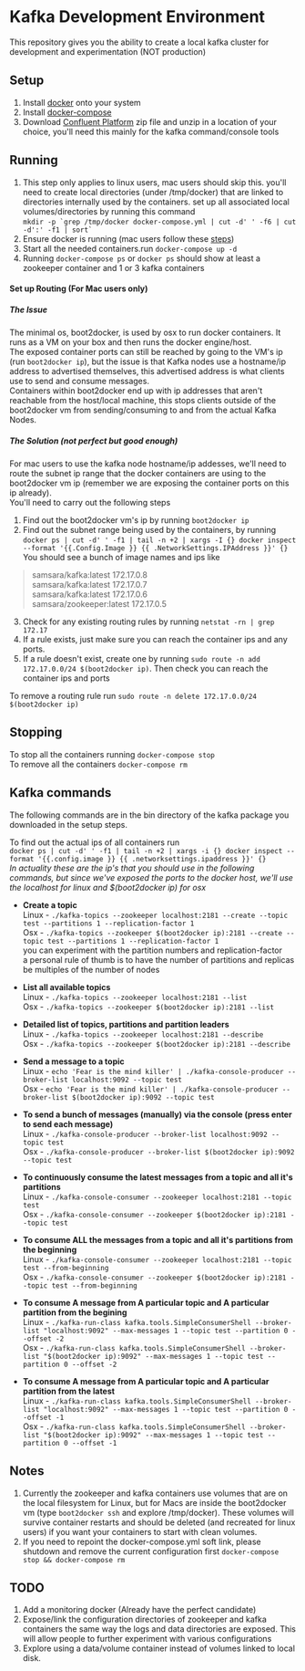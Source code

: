 # Kafka Development Environment
This repository gives you the ability to create a local kafka cluster for development and experimentation (NOT production)

##  Setup
1. Install [docker](https://docs.docker.com/installation/#installation) onto your system 
2. Install [docker-compose](https://docs.docker.com/compose/install/)
3. Download [Confluent Platform](http://confluent.io/downloads/) zip file and unzip in a location of your choice, you'll need this mainly for the kafka command/console tools

##  Running 
1. This step only applies to linux users, mac users should skip this. you'll need to create local directories (under /tmp/docker) that are linked to directories internally used by the containers. set up all associated local volumes/directories by running this command  
``mkdir -p `grep /tmp/docker docker-compose.yml | cut -d' ' -f6 | cut -d':' -f1 | sort` `` 
2. Ensure docker is running (mac users follow these [steps](https://docs.docker.com/installation/mac/#from-your-command-line))
3. Start all the needed containers.run ``docker-compose up -d``
4. Running ``docker-compose ps`` or ``docker ps`` should show at least a zookeeper container and 1 or 3 kafka containers

####  Set up Routing (For Mac users only)
##### The Issue
The minimal os, boot2docker, is used by osx to run docker containers. It runs as a VM on your box and then runs the docker engine/host.  
The exposed container ports can still be reached by going to the VM's ip (run `boot2docker ip`), but the issue is that Kafka nodes use a hostname/ip address to advertised themselves, this advertised address is what clients use to send and consume messages.  
Containers within boot2docker end up with ip addresses that aren't reachable from the host/local machine, this stops clients outside of the boot2docker vm from sending/consuming to and from the actual Kafka Nodes.
##### The Solution (not perfect but good enough) 
For mac users to use the kafka node hostname/ip addesses, we'll need to route the subnet ip range that the docker containers are using to the boot2docker vm ip (remember we are exposing the container ports on this ip already).  
You'll need to carry out the following steps  
1) Find out the boot2docker vm's ip by running ``boot2docker ip``   
2) Find out the subnet range being used by the containers, by running ``docker ps | cut -d' ' -f1 | tail -n +2 | xargs -I {} docker inspect --format '{{.Config.Image }} {{ .NetworkSettings.IPAddress }}' {}``  
You should see a bunch of image names and ips like
> samsara/kafka:latest 172.17.0.8  
> samsara/kafka:latest 172.17.0.7  
> samsara/kafka:latest 172.17.0.6  
> samsara/zookeeper:latest 172.17.0.5  

3) Check for any existing routing rules by running ``netstat -rn | grep 172.17``   
4) If a rule exists, just make sure you can reach the container ips and any ports.   
5) If a rule doesn't exist, create one by running ``sudo route -n add 172.17.0.0/24 $(boot2docker ip)``. Then check you can reach the container ips and ports  

To remove a routing rule run ``sudo route -n delete 172.17.0.0/24 $(boot2docker ip)`` 


##  Stopping
To stop all the containers running ``docker-compose stop``   
To remove all the containers ``docker-compose rm``  

##  Kafka commands
The following commands are in the bin directory of the kafka package you downloaded in the setup steps.

To find out the actual ips of all containers run   
``docker ps | cut -d' ' -f1 | tail -n +2 | xargs -i {} docker inspect --format '{{.config.image }} {{ .networksettings.ipaddress }}' {}``  
*In actuality these are the ip's that you should use in the following commands, but since we've exposed the ports to the docker host, we'll use the localhost for linux and $(boot2docker ip) for osx*

- **Create a topic**   
  Linux - ``./kafka-topics --zookeeper localhost:2181 --create --topic test --partitions 1 --replication-factor 1``  
  Osx - ``./kafka-topics --zookeeper $(boot2docker ip):2181 --create --topic test --partitions 1 --replication-factor 1``  
 you can experiment with the partition numbers and replication-factor  
 a personal rule of thumb is to have the number of partitions and replicas be multiples of the number of nodes 

- **List all available topics**   
  Linux - ``./kafka-topics --zookeeper localhost:2181 --list``  
  Osx - ``./kafka-topics --zookeeper $(boot2docker ip):2181 --list``  

- **Detailed list of topics, partitions and partition leaders**   
  Linux - ``./kafka-topics --zookeeper localhost:2181 --describe``   
  Osx - ``./kafka-topics --zookeeper $(boot2docker ip):2181 --describe``   

- **Send a message to a topic**   
  Linux - ``echo 'Fear is the mind killer' | ./kafka-console-producer --broker-list localhost:9092 --topic test``  
  Osx - ``echo 'Fear is the mind killer' | ./kafka-console-producer --broker-list $(boot2docker ip):9092 --topic test``  

- **To send a bunch of messages (manually) via the console (press enter to send each message)**   
  Linux - ``./kafka-console-producer --broker-list localhost:9092 --topic test``  
  Osx - ``./kafka-console-producer --broker-list $(boot2docker ip):9092 --topic test``  

- **To continuously consume the latest messages from a topic and all it's partitions**   
  Linux - ``./kafka-console-consumer --zookeeper localhost:2181 --topic test``   
  Osx - ``./kafka-console-consumer --zookeeper $(boot2docker ip):2181 --topic test``   

- **To consume ALL the messages from a topic and all it's partitions from the beginning**    
  Linux - ``./kafka-console-consumer --zookeeper localhost:2181 --topic test --from-beginning``   
  Osx - ``./kafka-console-consumer --zookeeper $(boot2docker ip):2181 --topic test --from-beginning``   

- **To consume A message from A particular topic and A particular partition from the begining**   
  Linux - ``./kafka-run-class kafka.tools.SimpleConsumerShell --broker-list "localhost:9092" --max-messages 1 --topic test --partition 0 --offset -2``  
  Osx - ``./kafka-run-class kafka.tools.SimpleConsumerShell --broker-list "$(boot2docker ip):9092" --max-messages 1 --topic test --partition 0 --offset -2``  

- **To consume A message from A particular topic and A particular partition from the latest**   
  Linux - ``./kafka-run-class kafka.tools.SimpleConsumerShell --broker-list "localhost:9092" --max-messages 1 --topic test --partition 0 --offset -1``  
  Osx - ``./kafka-run-class kafka.tools.SimpleConsumerShell --broker-list "$(boot2docker ip):9092" --max-messages 1 --topic test --partition 0 --offset -1``  


##  Notes
1. Currently the zookeeper and kafka containers use volumes that are on the local filesystem for Linux, but for Macs are inside the boot2docker vm (type `boot2docker ssh` and explore /tmp/docker). These volumes will survive container restarts and should be deleted (and recreated for linux users) if you want your containers to start with clean volumes.
2. If you need to repoint the docker-compose.yml soft link, please shutdown and remove the current configuration first ``docker-compose stop && docker-compose rm``

##  TODO
1. Add a monitoring docker (Already have the perfect candidate)
2. Expose/link the configuration directories of zookeeper and kafka containers the same way the logs and data directories are exposed. This will allow people to further experiment with various configurations
3. Explore using a data/volume container instead of volumes linked to local disk.
